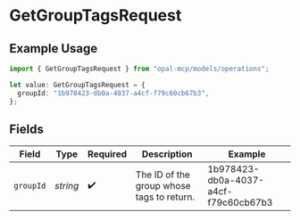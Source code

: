 # GetGroupTagsRequest

## Example Usage

```typescript
import { GetGroupTagsRequest } from "opal-mcp/models/operations";

let value: GetGroupTagsRequest = {
  groupId: "1b978423-db0a-4037-a4cf-f79c60cb67b3",
};
```

## Fields

| Field                                     | Type                                      | Required                                  | Description                               | Example                                   |
| ----------------------------------------- | ----------------------------------------- | ----------------------------------------- | ----------------------------------------- | ----------------------------------------- |
| `groupId`                                 | *string*                                  | :heavy_check_mark:                        | The ID of the group whose tags to return. | 1b978423-db0a-4037-a4cf-f79c60cb67b3      |